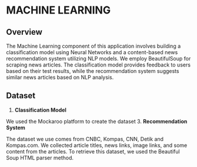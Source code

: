 # MACHINE LEARNING

## Overview
The Machine Learning component of this application involves building a classification model using Neural Networks and a content-based news recommendation system utilizing NLP models. We employ BeautifulSoup for scraping news articles. The classification model provides feedback to users based on their test results, while the recommendation system suggests similar news articles based on NLP analysis.

## Dataset
1. **Classification Model**

We used the Mockaroo platform to create the dataset
3. **Recommendation System**

The dataset we use comes from CNBC, Kompas, CNN, Detik and Kompas.com. We collected article titles, news links, image links, and some content from the articles. To retrieve this dataset, we used the Beautiful Soup HTML parser method. 
